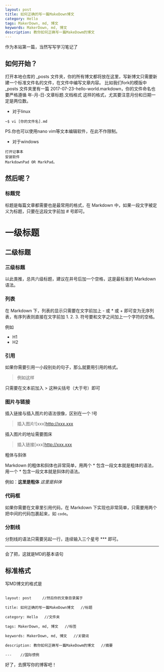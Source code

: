 ```yaml
---
layout: post
title: 如何正确的写一篇MakeDown博文
category: Hello
tags: MakerDown, md, 博文
keywords: MakerDown, md, 博文
description: 教你如何正确写一篇MakeDowm的博文
---
```



作为本站第一篇，当然写写学习笔记了

## 如何开始？
打开本地仓库的 _posts 文件夹，你的所有博文都将放在这里，写新博文只需要新建一个标准文件名的文件，在文件中编写文章内容。 比如我们fork的模版中 _posts 文件夹里有一篇 2017-07-23-hello-world.markdown，你的文件命名也要严格遵循 年-月-日-文章标题.文档格式 这样的格式，尤其要注意月份和日期一定是两位数。

+ 对于linux
 
```
~$ vi [你的文件名].md
```

PS.你也可以使用nano vim等文本编辑软件，在此不作限制。
+ 对于windows

```
打开记事本
安装软件
MarkdownPad OR MarkPad。
```
## 然后呢？

### 标题党

标题是每篇文章都需要也是最常用的格式，在 Markdown 中，如果一段文字被定义为标题，只要在这段文字前加 # 号即可。
# 一级标题

## 二级标题

### 三级标题

以此类推，总共六级标题，建议在井号后加一个空格，这是最标准的 Markdown 语法。

### 列表

在 Markdown 下，列表的显示只需要在文字前加上 - 或 * 或 + 即可变为无序列表，有序列表则直接在文字前加 1. 2. 3. 符号要和文字之间加上一个字符的空格。

例如

* H1
* H2

### 引用

如果你需要引用一小段别处的句子，那么就要用引用的格式。

> 例如这样

只需要在文本前加入 > 这种尖括号（大于号）即可

### 图片与链接

插入链接与插入图片的语法很像，区别在一个 !号

> 插入图片![xxx]http://xxx.xxx

插入图片的地址需要图床

> 插入链接[xxx]http://xxx.xxx

粗体与斜体

Markdown 的粗体和斜体也非常简单，用两个 * 包含一段文本就是粗体的语法，用一个 * 包含一段文本就是斜体的语法。

例如：**这里是粗体** *这里是斜体*

### 代码框

如果你需要在文章里引用代码，在 Markdown 下实现也非常简单，只需要用两个  把中间的代码包裹起来，如 `code`。

### 分割线

分割线的语法只需要另起一行，连续输入三个星号 *** 即可。

***
会了把，这就是MD的基本语句

## 标准格式

写MD博文的格式是

```---     //先来三条-
```

```
layout: post     //然后你的文章目录属于
```

```
title: 如何正确的写一篇MakeDown博文   //标题
```

```
category: Hello   //文件夹
```

```
tags: MakerDown, md, 博文   //标签
```

```
keywords: MakerDown, md, 博文   //关键词
```

```
description: 教你如何正确写一篇MakeDowm的博文   //摘要
```

```
---    //国际惯例
```


好了，去撰写你的博客吧！